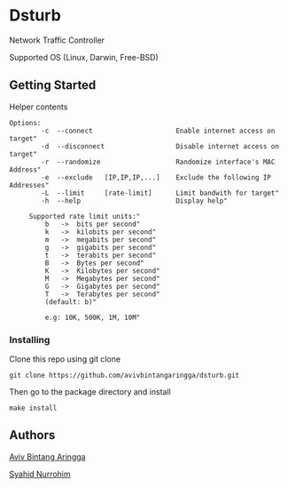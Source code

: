 # Dsturb
Network Traffic Controller

Supported OS (Linux, Darwin, Free-BSD)
## Getting Started
Helper contents
    
	Options:
            -c  --connect                     Enable internet access on target"
            -d  --disconnect                  Disable internet access on target"
            -r  --randomize                   Randomize interface's MAC Address"
            -e  --exclude   [IP,IP,IP,...]    Exclude the following IP Addresses"
            -L  --limit     [rate-limit]      Limit bandwith for target"
            -h  --help                        Display help"
    
         Supported rate limit units:"
             b   ->  bits per second"
             k   ->  kilobits per second"
             m   ->  megabits per second"
             g   ->  gigabits per second"
             t   ->  terabits per second"
             B   ->  Bytes per second"
             K   ->  Kilobytes per second"
             M   ->  Megabytes per second"
             G   ->  Gigabytes per second"
             T   ->  Terabytes per second"
             (default: b)"
    
             e.g: 10K, 500K, 1M, 10M"
### Installing
Clone this repo using git clone
```
git clone https://github.com/avivbintangaringga/dsturb.git
```
Then go to the package directory and install
```
make install
```
## Authors
[Aviv Bintang Aringga](https://github.com/avivbintangaringga)

[Syahid Nurrohim](https://github.com/syahidnurrohim)

